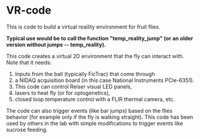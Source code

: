 # VR-code
 This is code to build a virtual reaility environment for fruit flies. 

**Typical use would be to call the function "temp_reality_jump" (or an older version without jumps -- temp_reality).**

This code creates a virtual 2D environment that the fly can interact with. Note that it needs:
1) Inputs from the ball (typically FicTrac) that come through 
2) a NIDAQ acquisition board (in this case National Instruments PCIe-6351).
3) This code can control Reiser visual LED panels,
4) lasers to heat fly (or for optogenetics), 
5) closed loop temperature control with a FLIR thermal camera, etc. 

The code can also trigger events (like bar jumps) based on the flies behavior (for example only if the fly is walking straight). This code has been used by others in the lab with simple modifications to trigger events like sucrose feeding.  
